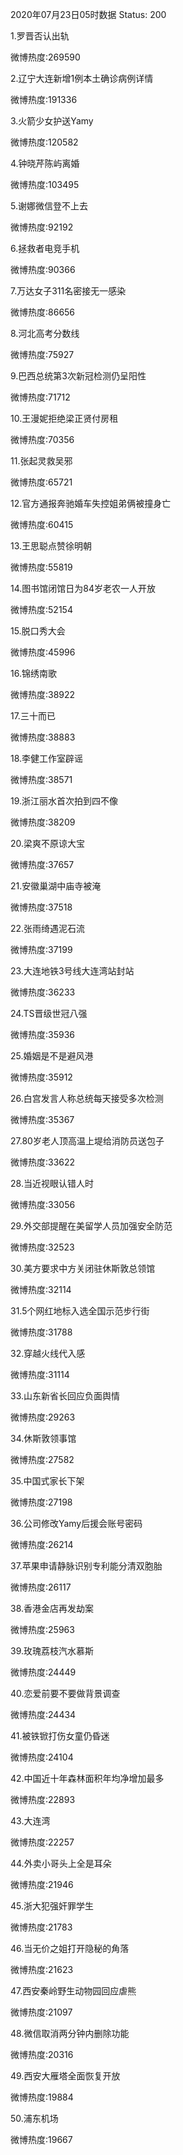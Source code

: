 2020年07月23日05时数据
Status: 200

1.罗晋否认出轨

微博热度:269590

2.辽宁大连新增1例本土确诊病例详情

微博热度:191336

3.火箭少女护送Yamy

微博热度:120582

4.钟晓芹陈屿离婚

微博热度:103495

5.谢娜微信登不上去

微博热度:92192

6.拯救者电竞手机

微博热度:90366

7.万达女子311名密接无一感染

微博热度:86656

8.河北高考分数线

微博热度:75927

9.巴西总统第3次新冠检测仍呈阳性

微博热度:71712

10.王漫妮拒绝梁正贤付房租

微博热度:70356

11.张起灵救吴邪

微博热度:65721

12.官方通报奔驰婚车失控姐弟俩被撞身亡

微博热度:60415

13.王思聪点赞徐明朝

微博热度:55819

14.图书馆闭馆日为84岁老农一人开放

微博热度:52154

15.脱口秀大会

微博热度:45996

16.锦绣南歌

微博热度:38922

17.三十而已

微博热度:38883

18.李健工作室辟谣

微博热度:38571

19.浙江丽水首次拍到四不像

微博热度:38209

20.梁爽不原谅大宝

微博热度:37657

21.安徽巢湖中庙寺被淹

微博热度:37518

22.张雨绮遇泥石流

微博热度:37199

23.大连地铁3号线大连湾站封站

微博热度:36233

24.TS晋级世冠八强

微博热度:35936

25.婚姻是不是避风港

微博热度:35912

26.白宫发言人称总统每天接受多次检测

微博热度:35367

27.80岁老人顶高温上堤给消防员送包子

微博热度:33622

28.当近视眼认错人时

微博热度:33056

29.外交部提醒在美留学人员加强安全防范

微博热度:32523

30.美方要求中方关闭驻休斯敦总领馆

微博热度:32114

31.5个网红地标入选全国示范步行街

微博热度:31788

32.穿越火线代入感

微博热度:31114

33.山东新省长回应负面舆情

微博热度:29263

34.休斯敦领事馆

微博热度:27582

35.中国式家长下架

微博热度:27198

36.公司修改Yamy后援会账号密码

微博热度:26214

37.苹果申请静脉识别专利能分清双胞胎

微博热度:26117

38.香港金店再发劫案

微博热度:25963

39.玫瑰荔枝汽水慕斯

微博热度:24449

40.恋爱前要不要做背景调查

微博热度:24434

41.被铁锨打伤女童仍昏迷

微博热度:24104

42.中国近十年森林面积年均净增加最多

微博热度:22893

43.大连湾

微博热度:22257

44.外卖小哥头上全是耳朵

微博热度:21946

45.浙大犯强奸罪学生

微博热度:21783

46.当无价之姐打开隐秘的角落

微博热度:21623

47.西安秦岭野生动物园回应虐熊

微博热度:21097

48.微信取消两分钟内删除功能

微博热度:20316

49.西安大雁塔全面恢复开放

微博热度:19884

50.浦东机场

微博热度:19667

